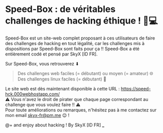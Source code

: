 # Speed-Box : de véritables challenges de hacking éthique ! 👑💻

Speed-Box est un site-web complet proposant à ces utilisateurs de faire des challenges de hacking en tout légalité, car les challenges mis à dispositions par Speed-Box sont faits pour ça !! Speed-Box a été entièrement codé et pensé par SkyX [ID FR].

Sur Speed-Box, vous retrouverez ⬇
> Des challenges web faciles (= débutant) ou moyen (= amateur) 🌐<br>
> Des challenges linux faciles (= débutant) 🐧 <br>

Le site web est dès maintenant disponible à cette URL : https://speed-hck.000webhostapp.com/<br>
⚠ Vous n'avez le droit de pirater que chaque page correspondant au challenge que vous voulez faire !! ⚠<br>
Pour toute améliorations ou remarques, n'hésitez pas à me contactez sur mon email <skyx-fr@pm.me> 😉 !<br>

@+ and enjoy about hacking !
By SkyX [ID FR] **_**
